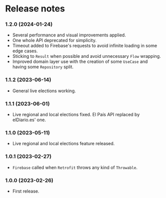 # Release notes #

### 1.2.0 (2024-01-24) ###

* Several performance and visual improvements applied. 
* One whole API deprecated for simplicity. 
* Timeout added to Firebase's requests to avoid infinite loading in some edge cases.
* Sticking to `Result` when possible and avoid unnecessary `Flow` wrapping.
* Improved domain layer use with the creation of some `UseCase` and having some `Repository` split.

### 1.1.2 (2023-06-14) ###

* General live elections working.

### 1.1.1 (2023-06-01) ###

* Live regional and local elections fixed. El País API replaced by elDiario.es' one.

### 1.1.0 (2023-05-11) ###

* Live regional and local elections feature released.

### 1.0.1 (2023-02-27) ###

* `Firebase` called when `Retrofit` throws any kind of `Throwable`.

### 1.0.0 (2023-02-26) ###

* First release.
